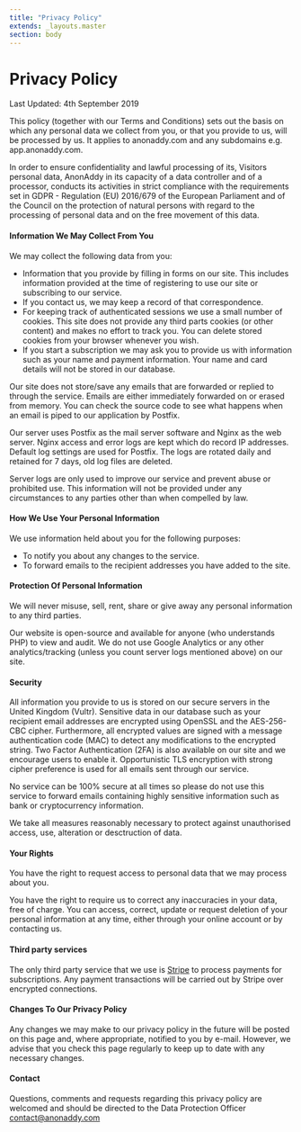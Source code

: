 ```yaml
---
title: "Privacy Policy"
extends: _layouts.master
section: body
---
```


<h1 class="w-full text-center">Privacy Policy</h1>
<div class="w-full mt-4 mb-12">
  <div class="h-1 mx-auto gradient w-64 opacity-25 my-0 py-0 rounded-t"></div>
</div>

<p class="text-sm text-grey-400 mb-4">Last Updated: 4th September 2019</p>

This policy (together with our Terms and Conditions) sets out the basis on which any personal data we collect from you, or that you provide to us, will be processed by us. It applies to anonaddy.com and any subdomains e.g. app.anonaddy.com.

In order to ensure confidentiality and lawful processing of its, Visitors personal data, AnonAddy in its capacity of a data controller and of a processor, conducts its activities in strict compliance with the requirements set in GDPR - Regulation (EU) 2016/679 of the European Parliament and of the Council on the protection of natural persons with regard to the processing of personal data and on the free movement of this data.

#### **Information We May Collect From You**

We may collect the following data from you:

* Information that you provide by filling in forms on our site. This includes information provided at the time of registering to use our site or subscribing to our service.
* If you contact us, we may keep a record of that correspondence.
* For keeping track of authenticated sessions we use a small number of cookies. This site does not provide any third parts cookies (or other content) and makes no effort to track you. You can delete stored cookies from your browser whenever you wish.
* If you start a subscription we may ask you to provide us with information such as your name and payment information. Your name and card details will not be stored in our database.

Our site does not store/save any emails that are forwarded or replied to through the service. Emails are either immediately forwarded on or erased from memory. You can check the source code to see what happens when an email is piped to our application by Postfix.

Our server uses Postfix as the mail server software and Nginx as the web server. Nginx access and error logs are kept which do record IP addresses. Default log settings are used for Postfix. The logs are rotated daily and retained for 7 days, old log files are deleted.

Server logs are only used to improve our service and prevent abuse or prohibited use. This information will not be provided under any circumstances to any parties other than when compelled by law.


#### **How We Use Your Personal Information**

We use information held about you for the following purposes:

* To notify you about any changes to the service.
* To forward emails to the recipient addresses you have added to the site.


#### **Protection Of Personal Information**

We will never misuse, sell, rent, share or give away any personal information to any third parties.

Our website is open-source and available for anyone (who understands PHP) to view and audit. We do not use Google Analytics or any other analytics/tracking (unless you count server logs mentioned above) on our site.


#### **Security**

All information you provide to us is stored on our secure servers in the United Kingdom (Vultr). Sensitive data in our database such as your recipient email addresses are encrypted using OpenSSL and the AES-256-CBC cipher. Furthermore, all encrypted values are signed with a message authentication code (MAC) to detect any modifications to the encrypted string. Two Factor Authentication (2FA) is also available on our site and we encourage users to enable it. Opportunistic TLS encryption with strong cipher preference is used for all emails sent through our service.

No service can be 100% secure at all times so please do not use this service to forward emails containing highly sensitive information such as bank or cryptocurrency information.

We take all measures reasonably necessary to protect against unauthorised access, use, alteration or desctruction of data.


#### **Your Rights**

You have the right to request access to personal data that we may process about you.

You have the right to require us to correct any inaccuracies in your data, free of charge. You can access, correct, update or request deletion of your personal information at any time, either through your online account or by contacting us.


#### **Third party services**

The only third party service that we use is [Stripe](https://stripe.com) to process payments for subscriptions. Any payment transactions will be carried out by Stripe over encrypted connections.


#### **Changes To Our Privacy Policy**

Any changes we may make to our privacy policy in the future will be posted on this page and, where appropriate, notified to you by e-mail. However, we advise that you check this page regularly to keep up to date with any necessary changes.


#### **Contact**

Questions, comments and requests regarding this privacy policy are welcomed and should be directed to the Data Protection Officer [contact@anonaddy.com](mailto:contact@anonaddy.com)